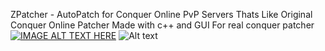 ZPatcher - AutoPatch for Conquer Online PvP Servers Thats Like Original Conquer Online Patcher Made with c++ and GUI For real conquer patcher
[![IMAGE ALT TEXT HERE](https://img.youtube.com/vi/PoUHQL0bLEs/0.jpg)](https://www.youtube.com/watch?v=PoUHQL0bLEs)
![Alt text](https://github.com/SalemEGY/ZPatcher-AutoPatch/blob/main/ZPatcher.png)
